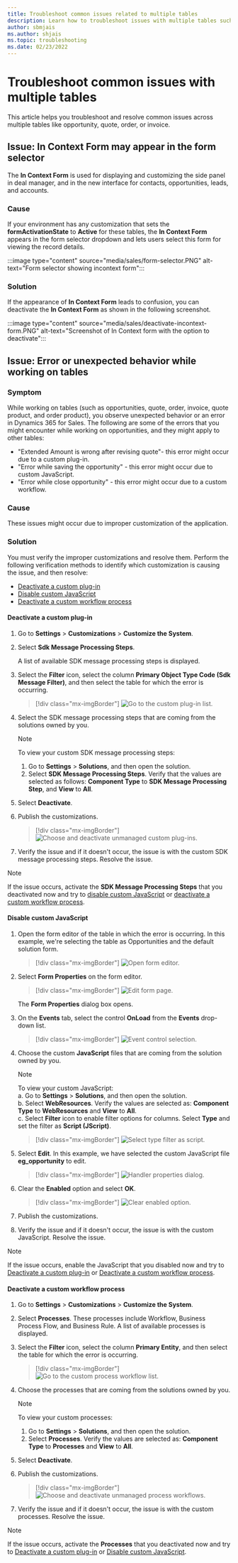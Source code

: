 ```yaml
---
title: Troubleshoot common issues related to multiple tables
description: Learn how to troubleshoot issues with multiple tables such as opportunity, quote, order, or invoice in Dynamics 365 Sales.
author: sbmjais
ms.author: shjais
ms.topic: troubleshooting
ms.date: 02/23/2022
---
```

# Troubleshoot common issues with multiple tables  

This article helps you troubleshoot and resolve common issues across multiple tables like opportunity, quote, order, or invoice.

## Issue: In Context Form may appear in the form selector

The **In Context Form** is used for displaying and customizing the side panel in deal manager, and in the new interface for contacts, opportunities, leads, and accounts.

### Cause

If your environment has any customization that sets the **formActivationState** to **Active** for these tables, the **In Context Form** appears in the form selector dropdown and lets users select this form for viewing the record details. 

:::image type="content" source="media/sales/form-selector.PNG" alt-text="Form selector showing incontext form":::

### Solution

If the appearance of **In Context Form** leads to confusion, you can deactivate the **In Context Form** as shown in the following screenshot. 

:::image type="content" source="media/sales/deactivate-incontext-form.PNG" alt-text="Screenshot of In Context form with the option to deactivate":::

<a name="error_on_entities"> </a>

## Issue: Error or unexpected behavior while working on tables 

### Symptom

While working on tables (such as opportunities, quote, order, invoice, quote product, and order product), you observe unexpected behavior or an error in Dynamics 365 for Sales. The following are some of the errors that you might encounter while working on opportunities, and they might apply to other tables:

- "Extended Amount is wrong after revising quote"- this error might occur due to a custom plug-in.
- "Error while saving the opportunity" - this error might occur due to custom JavaScript.
- "Error while close opportunity" - this error might occur due to a custom workflow.

### Cause

These issues might occur due to improper customization of the application. 

### Solution

You must verify the improper customizations and resolve them. Perform the following verification methods to identify which customization is causing the issue, and then resolve:

- [Deactivate a custom plug-in](#deactivate-custom-plug-in)
- [Disable custom JavaScript](#disable-custom-javascript)
- [Deactivate a custom workflow process](#deactivate-custom-process)

#### Deactivate a custom plug-in<a name="deactivate-custom-plug-in"></a>

1. Go to **Settings** > **Customizations** > **Customize the System**.
2. Select **Sdk Message Processing Steps**. 

   A list of available SDK message processing steps is displayed.

3. Select the **Filter** icon, select the column **Primary Object Type Code (Sdk Message Filter)**, and then select the table for which the error is occurring.
    
    > [!div class="mx-imgBorder"]
    > ![Go to the custom plug-in list.](media/sales/troubleshooting-goto-custom-plugin-list.png "Go to the custom plug-in list")

4. Select the SDK message processing steps that are coming from the solutions owned by you. 

    > [!NOTE]
    > To view your custom SDK message processing steps:
    > <ol><li>Go to <b>Settings</b> > <b>Solutions</b>, and then open the solution.</li>
    > <li>Select <b>SDK Message Processing Steps</b>. Verify that the values are selected as follows:  <b>Component Type</b> to <b>SDK Message Processing Step</b>, and <b>View</b> to <b>All</b>.</li></ol>

5. Select **Deactivate**.
6. Publish the customizations.
 
    > [!div class="mx-imgBorder"]
    > ![Choose and deactivate unmanaged custom plug-ins.](media/sales/troubleshooting-deactivate-unmanaged-custom-plugin.png "Choose and deactivate unmanaged custom plug-ins")

7. Verify the issue and if it doesn't occur, the issue is with the custom SDK message processing steps. Resolve the issue.

> [!NOTE]
> If the issue occurs, activate the **SDK Message Processing Steps** that you deactivated now and try to [disable custom JavaScript](#disable-custom-javascript) or [deactivate a custom workflow process](#deactivate-custom-process).

#### Disable custom JavaScript

1. Open the form editor of the table in which the error is occurring. In this example, we're selecting the table as Opportunities and the default solution form.

    > [!div class="mx-imgBorder"]
    > ![Open form editor.](media/sales/troubleshooting-javascript-form-editor.png "Open form editor")

2. Select **Form Properties** on the form editor.

    > [!div class="mx-imgBorder"]
    > ![Edit form page.](media/sales/troubleshooting-javascript-form-editor-edit-properties.png "Edit form page")

    The **Form Properties** dialog box opens.

3. On the **Events** tab, select the control **OnLoad** from the **Events** drop-down list. 

   > [!div class="mx-imgBorder"]
   > ![Event control selection.](media/sales/troubleshooting-javascript-form-properties-event-control-selection.png "Event control selection")

4. Choose the custom **JavaScript** files that are coming from the solution owned by you.

   > [!NOTE]
   > To view your custom JavaScript:<br>
   > a. Go to **Settings** > **Solutions**, and then open the solution. <br>
   > b. Select **WebResources**. Verify the values are selected as:  **Component Type** to **WebResources** and **View** to **All**.<br>
   > c. Select **Filter** icon to enable filter options for columns. Select **Type** and set the filter as **Script (JScript)**.<br>
   >> [!div class="mx-imgBorder"]
   >> ![Select type filter as script.](media/sales/troubleshooting-javascript-view-javascript-filter.png "Select type filter as script")

5. Select **Edit**. In this example, we have selected the custom JavaScript file **eg_opportunity** to edit.
   
    > [!div class="mx-imgBorder"]
    > ![Handler properties dialog.](media/sales/troubleshooting-javascript-handler-properties-dialog.png "Handler properties dialog") 

6. Clear the **Enabled** option and select **OK**.
 
    > [!div class="mx-imgBorder"]
    > ![Clear enabled option.](media/sales/troubleshooting-javascript-handler-properties-uncheck-enabled.png "Clear enabled option") 
 
7. Publish the customizations.

8. Verify the issue and if it doesn't occur, the issue is with the custom JavaScript. Resolve the issue.

> [!NOTE]
> If the issue occurs, enable the JavaScript that you disabled now and try to [Deactivate a custom plug-in](#deactivate-custom-plug-in) or [Deactivate a custom workflow process](#deactivate-custom-process).

#### Deactivate a custom workflow process<a name="deactivate-custom-process"></a>

1. Go to **Settings** > **Customizations** > **Customize the System**.
1. Select **Processes**. These processes include Workflow, Business Process Flow, and Business Rule.
   A list of available processes is displayed.
3. Select the **Filter** icon, select the column **Primary Entity**, and then select the table for which the error is occurring.
    
    > [!div class="mx-imgBorder"]
    > ![Go to the custom process workflow list.](media/sales/troubleshooting-goto-custom-process-workflow-list.png "Go to the custom process workflow list")

4. Choose the processes that are coming from the solutions owned by you.

    > [!NOTE]
    > To view your custom processes:
    > <ol><li>Go to <b>Settings</b> > <b>Solutions</b>, and then open the solution.</li> 
    > <li>Select <b>Processes</b>. Verify the values are selected as:  <b>Component Type</b> to <b>Processes</b> and <b>View</b> to <b>All</b>.</li></ol>

5. Select **Deactivate**.
6. Publish the customizations.
 
    > [!div class="mx-imgBorder"]
    > ![Choose and deactivate unmanaged process workflows.](media/sales/troubleshooting-goto-deactivate-unmanaged-custom-process-workflow.png "Choose and deactivate unmanaged custom process workflows") 

7. Verify the issue and if it doesn't occur, the issue is with the custom processes. Resolve the issue.

> [!NOTE]
> If the issue occurs, activate the **Processes** that you deactivated now and try to [Deactivate a custom plug-in](#deactivate-custom-plug-in) or [Disable custom JavaScript](#disable-custom-javascript).



